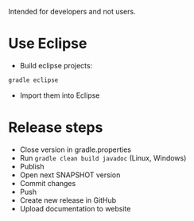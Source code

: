 Intended for developers and not users.

# Use Eclipse

- Build eclipse projects:

``` bash
gradle eclipse
```

- Import them into Eclipse

# Release steps

- Close version in gradle.properties
- Run `gradle clean build javadoc` (Linux, Windows)
- Publish
- Open next SNAPSHOT version
- Commit changes
- Push
- Create new release in GitHub
- Upload documentation to website
